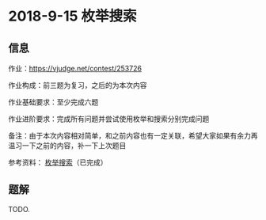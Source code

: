 # 2018-9-15 枚举搜索
## 信息
作业：https://vjudge.net/contest/253726

作业构成：前三题为复习，之后的为本次内容

作业基础要求：至少完成六题

作业进阶要求：完成所有问题并尝试使用枚举和搜索分别完成问题

备注：由于本次内容相对简单，和之前内容也有一定关联，希望大家如果有余力再温习一下之前的内容，补一下上次题目

参考资料： [枚举搜索](https://nedchu.github.io/sng-wiki/2018/09/15/dfs/)（已完成）
## 题解
TODO.
